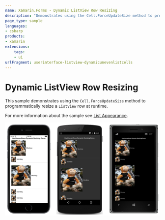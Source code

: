 ```yaml
---
name: Xamarin.Forms - Dynamic ListView Row Resizing
description: "Demonstrates using the Cell.ForceUpdateSize method to programmatically resize a ListView row at runtime (UI)"
page_type: sample
languages:
- csharp
products:
- xamarin
extensions:
    tags:
    - ui
urlFragment: userinterface-listview-dynamicunevenlistcells
---
```

# Dynamic ListView Row Resizing

This sample demonstrates using the `Cell.ForceUpdateSize` method to programmatically resize a `ListView` row at runtime.

For more information about the sample see [List Appearance](https://docs.microsoft.com/en-us/xamarin/xamarin-forms/user-interface/listview/customizing-list-appearance).

![Dynamic ListView Row Resizing application screenshot](Screenshots/01All.png "Dynamic ListView Row Resizing application screenshot")
